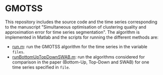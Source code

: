# GMOTSS
This repository includes the source code and the time series corresponding to the manuscript "Simultaneous optimisation of clustering quality and approximation error for time series segmentation".
The algorithm is implemented in Matlab and the scripts for running the different methods are:
- [run.m](run.m): run the GMOTSS algorithm for the time series in the variable ``files``.
- [runBottomUpTopDownSWAB.m](runBottomUpTopDownSWAB.m): run the algorithms considered for comparison in the paper (Bottom-Up, Top-Down and SWAB) for one time series specified in ``file``.

